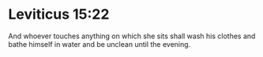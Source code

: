 # Leviticus 15:22

And whoever touches anything on which she sits shall wash his clothes and bathe himself in water and be unclean until the evening.
